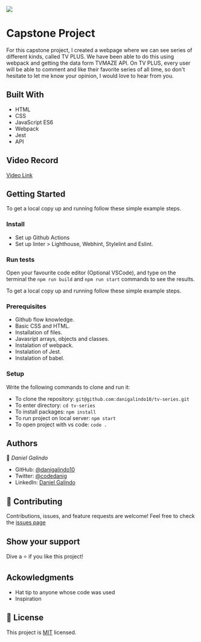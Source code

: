 ![](https://img.shields.io/badge/Microverse-blueviolet)

# Capstone Project
For this capstone project, I created a webpage where we can see series of different kinds, called TV PLUS. We have been able to do this using webpack and getting the data form TVMAZE API. On TV PLUS, every user will be able to comment and like their favorite series of all time, so don't hesitate to let me know your opinion, I would love to hear from you.

## Built With
- HTML
- CSS
- JavaScript ES6
- Webpack
- Jest
- API

## Video Record
[Video Link](https://drive.google.com/file/d/1Lh1NYk8u-_DQewq2edx8jqZ185FTV8Sw/view?usp=sharing)

## Getting Started
To get a local copy up and running follow these simple example steps.

### Install
- Set up Github Actions
- Set up linter > Lighthouse, Webhint, Stylelint and Eslint.

### Run tests
Open your favourite code editor (Optional VSCode), and type on the terminal the `npm run build` and `npm run start` commands to see the results. 

To get a local copy up and running follow these simple example steps.

### Prerequisites
- Github flow knowledge.
- Basic CSS and HTML.
- Installation of files.
- Javasript arrays, objects and classes.
- Instalation of webpack.
- Instalation of Jest.
- Instalation of babel.

### Setup
Write the following commands to clone and run it:
- To clone the repository: `git@github.com:danigalindo10/tv-series.git`
- To enter directory: `cd tv-series`
- To install packages: `npm install`
- To run project on local server: `npm start`
- To open project with vs code: `code .`

## Authors

👤 *Daniel Galindo*
- GitHub: [@danigalindo10](https://github.com/danigalindo10)
- Twitter: [@codedanig](https://twitter.com/codedanig)
- LinkedIn: [Daniel Galindo](https://www.linkedin.com/in/daniel-galindo/)

## 🤝 Contributing
Contributions, issues, and feature requests are welcome!
Feel free to check the [issues page](https://github.com/danigalindo10/tv-series/issues)

## Show your support
Dive a ⭐️ if you like this project!

## Ackowledgments
- Hat tip to anyone whose code was used
- Inspiration

## 📝 License
This project is [MIT](./MIT.md) licensed.
